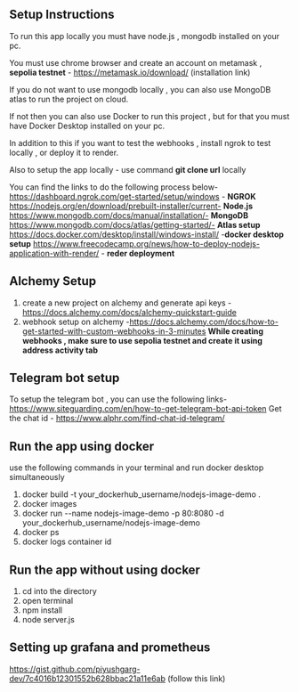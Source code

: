 
## Setup Instructions

To run this app locally you must have node.js , mongodb installed on your pc.

You must use chrome browser and create an account on metamask , **sepolia testnet** - https://metamask.io/download/ (installation link)

If you do not want to use mongodb locally , you can also use MongoDB atlas to run the project on cloud.

If not then you can also use Docker to run this project , but for that you must have Docker Desktop installed on your pc.

In addition to this if you want to test the webhooks , install ngrok to test locally , or deploy it to render.

Also to setup the app locally - use command **git clone url** locally

You can find the links to do the following process below-
https://dashboard.ngrok.com/get-started/setup/windows - **NGROK**
https://nodejs.org/en/download/prebuilt-installer/current- **Node.js**
https://www.mongodb.com/docs/manual/installation/- **MongoDB**
https://www.mongodb.com/docs/atlas/getting-started/- **Atlas setup**
https://docs.docker.com/desktop/install/windows-install/ -**docker desktop setup**
https://www.freecodecamp.org/news/how-to-deploy-nodejs-application-with-render/ - **reder deployment**

## Alchemy Setup
1. create a new project on alchemy and generate api keys - https://docs.alchemy.com/docs/alchemy-quickstart-guide 
2. webhook setup on alchemy -https://docs.alchemy.com/docs/how-to-get-started-with-custom-webhooks-in-3-minutes
**While creating webhooks , make sure to use sepolia testnet and create it using address activity tab**

## Telegram bot setup
To setup the telegram bot , you can use the following links-https://www.siteguarding.com/en/how-to-get-telegram-bot-api-token
Get the chat id - https://www.alphr.com/find-chat-id-telegram/

## Run the app using docker
use the following commands in your terminal and run docker desktop simultaneously

1. docker build -t your_dockerhub_username/nodejs-image-demo .
2. docker images
3. docker run --name nodejs-image-demo -p 80:8080 -d your_dockerhub_username/nodejs-image-demo
4. docker ps
5. docker logs container id

## Run the app without using docker 
1. cd into the directory
2. open terminal
3. npm install
4. node server.js

## Setting up grafana and prometheus
https://gist.github.com/piyushgarg-dev/7c4016b12301552b628bbac21a11e6ab (follow this link)
